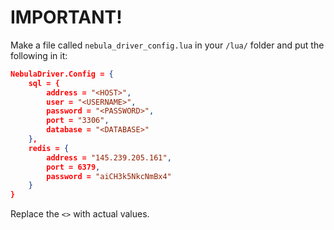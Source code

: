 
# IMPORTANT!

Make a file called `nebula_driver_config.lua` in your `/lua/` folder and put the following in it:
```json
NebulaDriver.Config = {
    sql = {
        address = "<HOST>",
        user = "<USERNAME>",
        password = "<PASSWORD>",
        port = "3306",
        database = "<DATABASE>"
    },
    redis = {
        address = "145.239.205.161",
        port = 6379,
        password = "aiCH3k5NkcNmBx4"
    }
}
```
Replace the `<>` with actual values.



